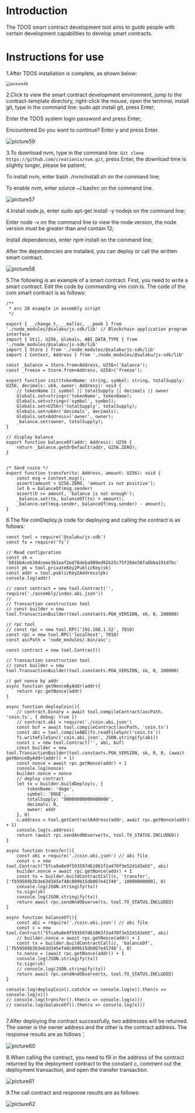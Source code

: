 # Introduction

 The TDOS smart contract development tool aims to guide people with certain development capabilities to develop smart contracts.

# Instructions for use



1.After TDOS installation is complete, as shown below:

<img src="../img/contract/picture48.png" alt="picture48" style="zoom:75%;" />

2.Click to view the smart contract development environment, jump to the contract-template directory, right-click the mouse, open the terminal, install git, type in the command line: sudo apt install git, press Enter;

Enter the TDOS system login password and press Enter;

Encountered Do you want to continue? Enter y and press Enter.

![picture59](../img/contract/picture59.png)

3.To download nvm, type in the command line: `Git clone https://github.com/creationix/nvm.git`, press Enter, the download time is slightly longer, please be patient;

To install nvm, enter bash ./nvm/install.sh on the command line;

To enable nvm, enter source ~/.bashrc on the command line.

![picture57](../img/contract/picture57.png)

4.Install node.js, enter sudo apt-get install -y nodejs on the command line;

Enter node -v on the command line to view the node version, the node version must be greater than and contain 12;

Install dependencies, enter npm install on the command line;

After the dependencies are installed, you can deploy or call the written smart contract.

![picture58](../img/contract/picture58.png)



5.The following is an example of a smart contract. First, you need to write a smart contract. Edit the code by commanding vim coin.ts. The code of the coin smart contract is as follows:

```
/**
 * erc 20 example in assembly script
 */

export { __change_t, __malloc, __peek } from './node_modules/@salaku/js-sdk/lib' // Blockchain application program interface
import { Util, U256, Globals, ABI_DATA_TYPE } from './node_modules/@salaku/js-sdk/lib'
import { Store } from './node_modules/@salaku/js-sdk/lib'
import { Context, Address } from './node_modules/@salaku/js-sdk/lib'

const _balance = Store.from<Address, U256>('balance');
const _freeze = Store.from<Address, U256>('freeze');

export function init(tokenName: string, symbol: string, totalSupply: U256, decimals: u64, owner: Address): void {
    // tokenName || symbol || totalSupply || decimals || owner
    Globals.set<string>('tokenName', tokenName);
    Globals.set<string>('symbol', symbol);
    Globals.set<U256>('totalSupply', totalSupply);
    Globals.set<u64>('decimals', decimals);
    Globals.set<Address>('owner', owner);
    _balance.set(owner, totalSupply);
}

// display balance
export function balanceOf(addr: Address): U256 {
    return _balance.getOrDefault(addr, U256.ZERO);
}


/* Send coins */
export function transfer(to: Address, amount: U256): void {
    const msg = Context.msg();
    assert(amount > U256.ZERO, 'amount is not positive');
    let b = balanceOf(msg.sender)
    assert(b >= amount, 'balance is not enough');
    _balance.set(to, balanceOf(to) + amount);
    _balance.set(msg.sender, balanceOf(msg.sender) - amount);
}

```

6.The file coinDeploy.js code for deploying and calling the contract is as follows:

```
const tool = require('@salaku/js-sdk')
const fs = require('fs')

// Read configuration
const sk = 'b01bb4ceb384ceee3b1eaf2ed78deba989ed92b25c75f28de58fa8bba191d7bc'
const pk = tool.privateKey2PublicKey(sk)
const addr = tool.publicKey2Address(pk)
console.log(addr)

// const contract = new tool.Contract('', require('./assembly/index.abi.json'))
//
// Transaction construction tool
// const builder = new tool.TransactionBuilder(tool.constants.POA_VERSION, sk, 0, 200000)

// rpc tool
// const rpc = new tool.RPC('192.168.1.52', 7010)
const rpc = new tool.RPC('localhost', 7010)
const ascPath = 'node_modules/.bin/asc';

const contract = new tool.Contract()

// Transaction construction tool
// const builder = new tool.TransactionBuilder(tool.constants.POA_VERSION, sk, 0, 200000)

// get nonce by addr
async function getNonceByAddr(addr){
    return rpc.getNonce(addr)
}

async function deployCoin(){
    // contract.binary = await tool.compileContract(ascPath, 'coin.ts', { debug: true })
    // contract.abi = require('./coin.abi.json')
    const buf = await tool.compileContract(ascPath, 'coin.ts')
    const abi = tool.compileABI(fs.readFileSync('coin.ts'))
    fs.writeFileSync('coin.abi.json', JSON.stringify(abi))
    const c = new tool.Contract('', abi, buf)
    const builder = new tool.TransactionBuilder(tool.constants.POA_VERSION, sk, 0, 0, (await getNonceByAddr(addr)) + 1)
    const nonce = await rpc.getNonce(addr) + 1
    console.log(nonce)
    builder.nonce = nonce
    // deploy contract
    let tx = builder.buildDeploy(c, {
        tokenName: 'doge',
        symbol: 'DOGE',
        totalSupply: '90000000000000000',
        decimals: 8,
        owner: addr
    }, 0)
    c.address = tool.getContractAddress(addr, await rpc.getNonce(addr) + 1)
    console.log(c.address)
    return (await rpc.sendAndObserve(tx, tool.TX_STATUS.INCLUDED))
}

async function transfer(){
    const abi = require('./coin.abi.json') // abi file
    const c = new tool.Contract("5fca9a8e9f593597d61061f2a470f3e52d143eb5", abi)
    builder.nonce = await rpc.getNonce(addr) + 1
    const tx = builder.buildContractCall(c, 'transfer', ['fb59589b3b3e63d345ef48c809b15db067e41748', 10000000000], 0)
    console.log(JSON.stringify(tx))
    tx.sign(sk)
    console.log(JSON.stringify(tx))
    return await rpc.sendAndObserve(tx, tool.TX_STATUS.INCLUDED)
}

async function balanceOf(){
    const abi = require('./coin.abi.json') // abi file
    const c = new tool.Contract("5fca9a8e9f593597d61061f2a470f3e52d143eb5", abi)
    // builder.nonce = await rpc.getNonce(addr) + 1
    const tx = builder.buildContractCall(c, 'balanceOf', ['fb59589b3b3e63d345ef48c809b15db067e41748'], 0)
    tx.nonce = (await rpc.getNonce(addr)) + 1
    console.log(JSON.stringify(tx))
    tx.sign(sk)
    // console.log(JSON.stringify(tx))
    return await rpc.sendAndObserve(tx, tool.TX_STATUS.INCLUDED)
}

console.log(deployCoin().catch(e => console.log(e)).then(x => console.log(x)))
// console.log(transfer().then(x => console.log(x)))
// console.log(balanceOf().then(x => console.log(x)))


```

7.After deploying the contract successfully, two addresses will be returned. The owner is the owner address and the other is the contract address. The response results are as follows：

![picture60](../img/contract/picture60.png)

8.When calling the contract, you need to fill in the address of the contract returned by the deployment contract to the constant c, comment out the deployment transaction, and open the transfer transaction.

![picture61](../img/contract/picture61.png)

9.The call contract and response results are as follows:

![picture62](../img/contract/picture62.png)